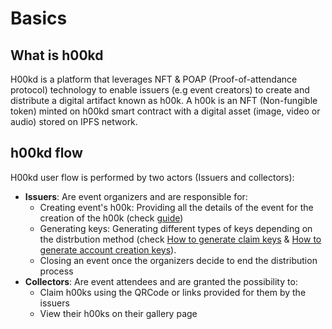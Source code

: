 # Basics

<!--    -->

## What is h00kd

H00kd is a platform that leverages NFT & POAP (Proof-of-attendance protocol) technology to enable issuers (e.g event creators) to create and distribute a digital artifact known as h00k.
A h00k is an NFT (Non-fungible token) minted on h00kd smart contract with a digital asset (image, video or audio) stored on IPFS network.

## h00kd flow

H00kd user flow is performed by two actors (Issuers and collectors):

- **Issuers**: Are event organizers and are responsible for:
  - Creating event's h00k: Providing all the details of the event for the creation of the h00k (check [guide](how-to-create-event))
  - Generating keys: Generating different types of keys depending on the distrbution method (check [How to generate claim keys](./how-to-generate-keys-claim) & [How to generate account creation keys](./how-to-generate-keys-create)).
  - Closing an event once the organizers decide to end the distribution process
- **Collectors**: Are event attendees and are granted the possibility to:
  - Claim h00ks using the QRCode or links provided for them by the issuers
  - View their h00ks on their gallery page
